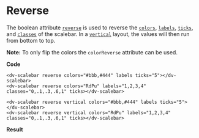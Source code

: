 # Reverse

The boolean attribute [`reverse`](/docs/reverse) is used to reverse the [`colors`](/docs/colors), [`labels`](/docs/labels), [`ticks`](/docs/ticks), and [`classes`](/docs/classes) of the scalebar. In a [`vertical`](/docs/vertical) layout, the values will then run from bottom to top.

**Note:**
To only flip the colors the `colorReverse` attribute can be used.

**Code**
```html{4}
<dv-scalebar reverse colors="#bbb,#444" labels ticks="5"></dv-scalebar>
<dv-scalebar reverse colors="RdPu" labels="1,2,3,4" classes="0,.1,.3,.6,1" ticks></dv-scalebar>

<dv-scalebar reverse vertical colors="#bbb,#444" labels ticks="5"></dv-scalebar>
<dv-scalebar reverse vertical colors="RdPu" labels="1,2,3,4" classes="0,.1,.3,.6,1" ticks></dv-scalebar>
```

**Result**
<div class="row">
<div class="col">
<dv-scalebar reverse colors="#bbb,#444" labels ticks="5"></dv-scalebar>
<dv-scalebar reverse colors="RdPu" labels="1,2,3,4" classes="0,.1,.3,.6,1" ticks></dv-scalebar>
</div>
<div class="row">
<dv-scalebar reverse vertical colors="#bbb,#444" labels ticks="5"></dv-scalebar>
<dv-scalebar reverse vertical colors="RdPu" labels="1,2,3,4" classes="0,.1,.3,.6,1" ticks></dv-scalebar>
</div>
</div>